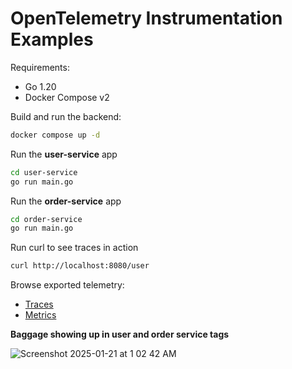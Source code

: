# OpenTelemetry Instrumentation Examples

Requirements:

- Go 1.20
- Docker Compose v2

Build and run the backend:

```sh
docker compose up -d
```

Run the **user-service** app

```sh
cd user-service
go run main.go
```

Run the **order-service** app

```sh
cd order-service
go run main.go
```

Run curl to see traces in action

```sh
curl http://localhost:8080/user
```

Browse exported telemetry:

- [Traces](http://localhost:16686)
- [Metrics](http://localhost:8889/metrics)

**Baggage showing up in user and order service tags**

![Screenshot 2025-01-21 at 1 02 42 AM](https://github.com/user-attachments/assets/12486aea-8bb8-43cc-ae12-aab7119f6c74)
